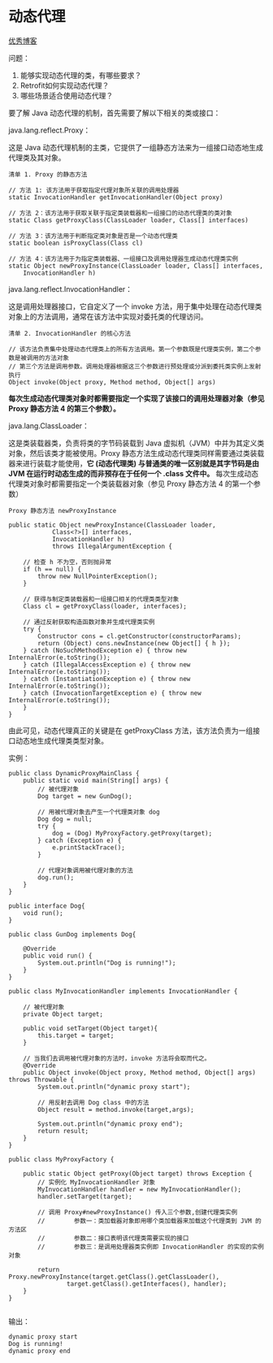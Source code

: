 # 动态代理

[优秀博客](https://www.ibm.com/developerworks/cn/java/j-lo-proxy1/)

问题：

1. 能够实现动态代理的类，有哪些要求？
2. Retrofit如何实现动态代理？
3. 哪些场景适合使用动态代理？



要了解 Java 动态代理的机制，首先需要了解以下相关的类或接口：

java.lang.reflect.Proxy：

这是 Java 动态代理机制的主类，它提供了一组静态方法来为一组接口动态地生成代理类及其对象。

```
清单 1. Proxy 的静态方法

// 方法 1: 该方法用于获取指定代理对象所关联的调用处理器
static InvocationHandler getInvocationHandler(Object proxy) 
 
// 方法 2：该方法用于获取关联于指定类装载器和一组接口的动态代理类的类对象
static Class getProxyClass(ClassLoader loader, Class[] interfaces) 
 
// 方法 3：该方法用于判断指定类对象是否是一个动态代理类
static boolean isProxyClass(Class cl) 
 
// 方法 4：该方法用于为指定类装载器、一组接口及调用处理器生成动态代理类实例
static Object newProxyInstance(ClassLoader loader, Class[] interfaces, 
    InvocationHandler h)
```

java.lang.reflect.InvocationHandler：

这是调用处理器接口，它自定义了一个 invoke 方法，用于集中处理在动态代理类对象上的方法调用，通常在该方法中实现对委托类的代理访问。

```
清单 2. InvocationHandler 的核心方法

// 该方法负责集中处理动态代理类上的所有方法调用。第一个参数既是代理类实例，第二个参数是被调用的方法对象
// 第三个方法是调用参数。调用处理器根据这三个参数进行预处理或分派到委托类实例上发射执行
Object invoke(Object proxy, Method method, Object[] args)
```

**每次生成动态代理类对象时都需要指定一个实现了该接口的调用处理器对象（参见 Proxy 静态方法 4 的第三个参数）。**

java.lang.ClassLoader：

这是类装载器类，负责将类的字节码装载到 Java 虚拟机（JVM）中并为其定义类对象，然后该类才能被使用。Proxy 静态方法生成动态代理类同样需要通过类装载器来进行装载才能使用，**它 (动态代理类) 与普通类的唯一区别就是其字节码是由 JVM 在运行时动态生成的而非预存在于任何一个 .class 文件中。**
每次生成动态代理类对象时都需要指定一个类装载器对象（参见 Proxy 静态方法 4 的第一个参数）


``` 
Proxy 静态方法 newProxyInstance

public static Object newProxyInstance(ClassLoader loader, 
            Class<?>[] interfaces, 
            InvocationHandler h) 
            throws IllegalArgumentException { 
     
    // 检查 h 不为空，否则抛异常
    if (h == null) { 
        throw new NullPointerException(); 
    } 
 
    // 获得与制定类装载器和一组接口相关的代理类类型对象
    Class cl = getProxyClass(loader, interfaces); 
 
    // 通过反射获取构造函数对象并生成代理类实例
    try { 
        Constructor cons = cl.getConstructor(constructorParams); 
        return (Object) cons.newInstance(new Object[] { h }); 
    } catch (NoSuchMethodException e) { throw new InternalError(e.toString()); 
    } catch (IllegalAccessException e) { throw new InternalError(e.toString()); 
    } catch (InstantiationException e) { throw new InternalError(e.toString()); 
    } catch (InvocationTargetException e) { throw new InternalError(e.toString()); 
    } 
}
```
由此可见，动态代理真正的关键是在 getProxyClass 方法，该方法负责为一组接口动态地生成代理类类型对象。

实例：

```
public class DynamicProxyMainClass {
    public static void main(String[] args) {
        // 被代理对象
        Dog target = new GunDog();

        // 用被代理对象去产生一个代理类对象 dog
        Dog dog = null;
        try {
            dog = (Dog) MyProxyFactory.getProxy(target);
        } catch (Exception e) {
            e.printStackTrace();
        }

        // 代理对象调用被代理对象的方法
        dog.run();
    }
}

public interface Dog{
    void run();
}

public class GunDog implements Dog{

    @Override
    public void run() {
        System.out.println("Dog is running!");
    }
}

public class MyInvocationHandler implements InvocationHandler {

    // 被代理对象
    private Object target;

    public void setTarget(Object target){
        this.target = target;
    }

    // 当我们去调用被代理对象的方法时，invoke 方法将会取而代之。
    @Override
    public Object invoke(Object proxy, Method method, Object[] args) throws Throwable {
        System.out.println("dynamic proxy start");

        // 用反射去调用 Dog class 中的方法
        Object result = method.invoke(target,args);

        System.out.println("dynamic proxy end");
        return result;
    }
}

public class MyProxyFactory {

    public static Object getProxy(Object target) throws Exception {
        // 实例化 MyInvocationHandler 对象
        MyInvocationHandler handler = new MyInvocationHandler();
        handler.setTarget(target);

        // 调用 Proxy#newProxyInstance() 传入三个参数,创建代理类实例
        //        参数一：类加载器对象即用哪个类加载器来加载这个代理类到 JVM 的方法区
        //        参数二：接口表明该代理类需要实现的接口
        //        参数三：是调用处理器类实例即 InvocationHandler 的实现的实例对象

        return Proxy.newProxyInstance(target.getClass().getClassLoader(),
                target.getClass().getInterfaces(), handler);
    }
}


```

输出：

```
dynamic proxy start
Dog is running!
dynamic proxy end
```